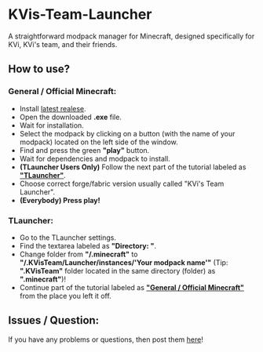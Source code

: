 # KVis-Team-Launcher
A straightforward modpack manager for Minecraft, designed specifically for KVi, KVi's team, and their friends.
## How to use?
### General / Official Minecraft:
 - Install [latest realese](https://github.com/KViEternal/KVis-Team-Launcher/releases).
 - Open the downloaded **.exe** file.
 - Wait for installation.
 - Select the modpack by clicking on a button (with the name of your modpack) located on the left side of the window.
 - Find and press the green **"play"** button.
 - Wait for dependencies and modpack to install.
 - **(TLauncher Users Only)** Follow the next part of the tutorial labeled as **["TLauncher"](https://github.com/KViEternal/KVis-Team-Launcher/tree/main?tab=readme-ov-file#tlauncher)**.
 - Choose correct forge/fabric version usually called "KVi's Team Launcher".
 - **(Everybody) Press play!** 
### TLauncher:
 - Go to the TLauncher settings.
 - Find the textarea labeled as **"Directory: "**.
 - Change folder from **"/.minecraft"** to **"/.KVisTeam/Launcher/instances/'Your modpack name'"** (Tip: **".KVisTeam"** folder located in the same directory (folder) as **".minecraft"**)!
 - Continue part of the tutorial labeled as **["General / Official Minecraft"](https://github.com/KViEternal/KVis-Team-Launcher/tree/main?tab=readme-ov-file#general--official-minecraft)** from the place you left it off.
## Issues / Question:
If you have any problems or questions, then post them [here](https://github.com/KViEternal/KVis-Team-Launcher/issues)!
